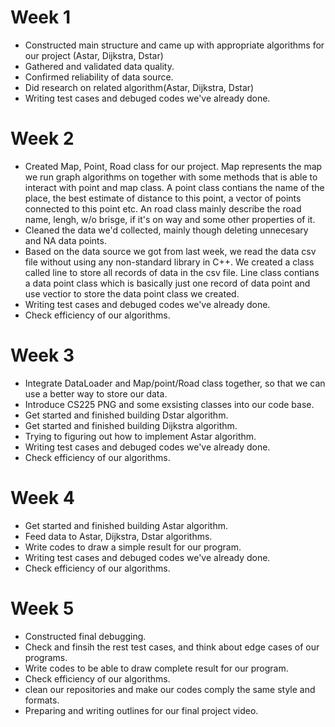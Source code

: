 # Week 1

- Constructed main structure and came up with appropriate algorithms for our project (Astar, Dijkstra, Dstar)
- Gathered and validated data quality.
- Confirmed reliability of data source.
- Did research on related algorithm(Astar, Dijkstra, Dstar) 
- Writing test cases and debuged codes we've already done.

# Week 2
- Created Map, Point, Road class for our project. Map represents the map we run graph algorithms on together with some methods that is able to interact with point and map class. A point class contians the name of the place, the best estimate of distance to this point, a vector of points connected to this point etc. An road class mainly describe the road name, lengh, w/o brisge, if it's on way and some other properties of it.
- Cleaned the data we'd collected, mainly though deleting unnecesary and NA data points.
- Based on the data source we got from last week, we read the data csv file without using any non-standard library in C++. We created a class called line to store all records of data in the csv file. Line class contians a data point class which is basically just one record of data point and use vectior to store the data point class we created.
- Writing test cases and debuged codes we've already done.
- Check efficiency of our algorithms.

# Week 3
- Integrate DataLoader and Map/point/Road class together, so that we can use a better way to store our data.
- Introduce CS225 PNG and some exsisting classes into our code base.
- Get started and finished building Dstar algorithm.
- Get started and finished building Dijkstra algorithm.
- Trying to figuring out how to implement Astar algorithm.
- Writing test cases and debuged codes we've already done.
- Check efficiency of our algorithms.

# Week 4
- Get started and finished building Astar algorithm.
- Feed data to Astar, Dijkstra, Dstar algorithms.
- Write codes to draw a simple result for our program.
- Writing test cases and debuged codes we've already done.
- Check efficiency of our algorithms.


# Week 5
- Constructed final debugging.
- Check and finsih the rest test cases, and think about edge cases of our programs.
- Write codes to be able to draw complete result for our program.
- Check efficiency of our algorithms.
- clean our repositories and make our codes comply the same style and formats.
- Preparing and  writing outlines for our final project video.
